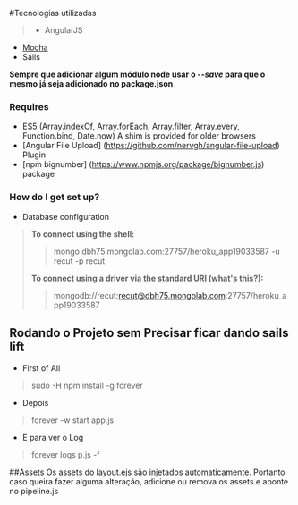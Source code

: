 #Tecnologias utilizadas

> * AngularJS
  * [Mocha](http://visionmedia.github.io/mocha/)
  * Sails
  
**Sempre que adicionar algum módulo node usar o *--save* para que o mesmo já seja adicionado no package.json**

### Requires
- ES5 (Array.indexOf, Array.forEach, Array.filter, Array.every, Function.bind, Date.now) A shim is provided for older browsers
- [Angular File Upload] (https://github.com/nervgh/angular-file-upload) Plugin
- [npm bignumber] (https://www.npmjs.org/package/bignumber.js) package

### How do I get set up? ###
* Database configuration
> **To connect using the shell:**
>> mongo dbh75.mongolab.com:27757/heroku_app19033587 -u recut -p recut
>
> **To connect using a driver via the standard URI (what's this?):**
>>  mongodb://recut:recut@dbh75.mongolab.com:27757/heroku_app19033587

## Rodando o Projeto sem Precisar ficar dando sails lift ###
* First of All
> sudo -H npm install -g forever

* Depois
> forever -w start app.js

* E para ver o Log
> forever logs p.js -f

##Assets
Os assets do layout.ejs são injetados automaticamente. Portanto caso queira fazer alguma alteração, adicione ou remova os assets e aponte no pipeline.js
